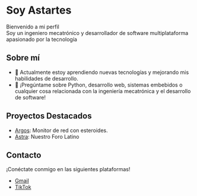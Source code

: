 # Soy Astartes

Bienvenido a mi perfil  
Soy un ingeniero mecatrónico y desarrollador de software multiplataforma apasionado por la tecnología 

## Sobre mí

- 🌱 Actualmente estoy aprendiendo nuevas tecnologías y mejorando mis habilidades de desarrollo.
- 💬 ¡Pregúntame sobre Python, desarrollo web, sistemas embebidos o cualquier cosa relacionada con la ingeniería mecatrónica y el desarrollo de software!

## Proyectos Destacados

- [Argos](https://github.com/Astarttes/Argos): Monitor de red con esteroides.
- [Astra](https://github.com/Astarttes/Astra): Nuestro Foro Latino


## Contacto

¡Conéctate conmigo en las siguientes plataformas!
- [Gmail](astartesdeveloper@gmail.com)
- [TikTok](https://www.tiktok.com/@astartesdeveloper?_t=8mM2gdxtfBW&_r=1)

